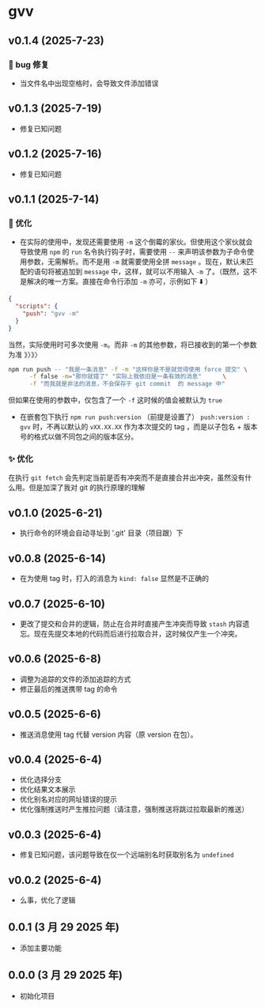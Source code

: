 # gvv

## v0.1.4 (2025-7-23)

### 🐛 bug 修复

- 当文件名中出现空格时，会导致文件添加错误

## v0.1.3 (2025-7-19)

- 修复已知问题

## v0.1.2 (2025-7-16)

- 修复已知问题

## v0.1.1 (2025-7-14)

### 🚀 优化

- 在实际的使用中，发现还需要使用 `-m` 这个倒霉的家伙。但使用这个家伙就会导致使用 `npm` 的 `run` 名令执行钩子时，需要使用 `--` 来声明该参数为子命令使用参数，无需解析。而不是用 `-m` 就需要使用全拼 `message` 。现在，默认未匹配的语句将被追加到 `message` 中，这样，就可以不用输入 `-m` 了。（既然，这不是解决的唯一方案。直接在命令行添加 `-m` 亦可，示例如下 ⬇️ ）

```json
{
  "scripts": {
    "push": "gvv -m"
  }
}
```

当然，实际使用时可多次使用 `-m`。而非 `-m` 的其他参数，将已接收到的第一个参数为准 》〉》〉

```bash
npm run push -- "我是一条消息" -f -m "这样你是不是就觉得使用 force 提交" \
      -f false -m="那你就错了" "实际上我依旧是一条有效的消息"      \
      -f "而我就是非法的消息，不会保存于 git commit  的 message 中"
```

但如果在使用的参数中，仅包含了一个 `-f` 这时候的值会被默认为 `true`

- 在嵌套包下执行 `npm run push:version` （前提是设置了） `push:version : gvv` 时，不再以默认的 `vXX.XX.XX` 作为本次提交的 tag ，而是以子包名 + 版本号的格式以做不同包之间的版本区分。

### ✨ 优化

在执行 `git fetch` 会先判定当前是否有冲突而不是直接合并出冲突，虽然没有什么用。但是加深了我对 git 的执行原理的理解

## v0.1.0 (2025-6-21)

- 执行命令的环境会自动寻址到 '.git' 目录（项目跟）下

## v0.0.8 (2025-6-14)

- 在为使用 tag 时，打入的消息为 `kind: false` 显然是不正确的

## v0.0.7 (2025-6-10)

- 更改了提交和合并的逻辑，防止在合并时直接产生冲突而导致 `stash` 内容遗忘。现在先提交本地的代码而后进行拉取合并，这时候仅产生一个冲突。

## v0.0.6 (2025-6-8)

- 调整为追踪的文件的添加追踪的方式
- 修正最后的推送携带 tag 的命令

## v0.0.5 (2025-6-6)

- 推送消息使用 tag 代替 version 内容（原 version 在包）。

## v0.0.4 (2025-6-4)

- 优化选择分支
- 优化结果文本展示
- 优化别名对应的网址错误的提示
- 优化强制推送时产生推拉问题（请注意，强制推送将跳过拉取最新的推送）

## v0.0.3 (2025-6-4)

- 修复已知问题，该问题导致在仅一个远端别名时获取别名为 `undefined`

## v0.0.2 (2025-6-4)

- 么事，优化了逻辑

## 0.0.1 (3 月 29 2025 年)

- 添加主要功能

## 0.0.0 (3 月 29 2025 年)

- 初始化项目
